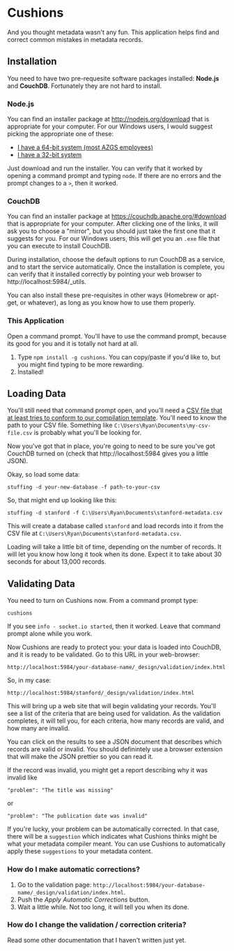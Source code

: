 # Cushions

And you thought metadata wasn't any fun. This application helps find and correct common mistakes in metadata records.

## Installation

You need to have two pre-requesite software packages installed: **Node.js** and **CouchDB**. Fortunately they are not hard to install.

### Node.js

You can find an installer package at http://nodejs.org/download that is appropriate for your computer. For our Windows users, I would suggest picking the appropriate one of these:

- [I have a 64-bit system (most AZGS employees)](http://nodejs.org/dist/v0.10.20/x64/node-v0.10.20-x64.msi)
- [I have a 32-bit system](http://nodejs.org/dist/v0.10.20/node-v0.10.20-x86.msi)

Just download and run the installer. You can verify that it worked by opening a command prompt and typing `node`. If there are no errors and the prompt changes to a `>`, then it worked.

### CouchDB

You can find an installer package at https://couchdb.apache.org/#download that is appropriate for your computer. After clicking one of the links, it will ask you to choose a "mirror", but you should just take the first one that it suggests for you. For our Windows users, this will get you an `.exe` file that you can execute to install CouchDB.

During installation, choose the default options to run CouchDB as a service, and to start the service automatically. Once the installation is complete, you can verify that it installed correctly by pointing your web browser to http://localhost:5984/_utils.

You can also install these pre-requisites in other ways (Homebrew or apt-get, or whatever), as long as you know how to use them properly.

### This Application

Open a command prompt. You'll have to use the command prompt, because its good for you and it is totally not hard at all.

1. Type `npm install -g cushions`. You can copy/paste if you'd like to, but you might find typing to be more rewarding.
2. Installed!

## Loading Data

You'll still need that command prompt open, and you'll need a [CSV file that at least tries to conform to our compilation template](http://schemas.usgin.org/models/#Metadata). You'll need to know the path to your CSV file. Something like `C:\Users\Ryan\Documents\my-csv-file.csv` is probably what you'll be looking for.

Now you've got that in place, you're going to need to be sure you've got CouchDB turned on (check that http://localhost:5984 gives you a little JSON).

Okay, so load some data:

    stuffing -d your-new-database -f path-to-your-csv
    
So, that might end up looking like this:

    stuffing -d stanford -f C:\Users\Ryan\Documents\stanford-metadata.csv
    
This will create a database called `stanford` and load records into it from the CSV file at `C:\Users\Ryan\Documents\stanford-metadata.csv`.
    
Loading will take a little bit of time, depending on the number of records. It will let you know how long it took when its done. Expect it to take about 30 seconds for about 13,000 records.

## Validating Data

You need to turn on Cushions now. From a command prompt type:

    cushions
    
If you see `info - socket.io started`, then it worked. Leave that command prompt alone while you work.

Now Cushions are ready to protect you: your data is loaded into CouchDB, and it is ready to be validated. Go to this URL in your web-browser:

    http://localhost:5984/your-database-name/_design/validation/index.html
    
So, in my case:

    http://localhost:5984/stanford/_design/validation/index.html
    
This will bring up a web site that will begin validating your records. You'll see a list of the criteria that are being used for validation. As the validation completes, it will tell you, for each criteria, how many records are valid, and how many are invalid.

You can click on the results to see a JSON document that describes which records are valid or invalid. You should definintely use a browser extension that will make the JSON prettier so you can read it. 

If the record was invalid, you might get a report describing why it was invalid like 

    "problem": "The title was missing"
    
or

    "problem": "The publication date was invalid"
    
If you're lucky, your problem can be automatically corrected. In that case, there will be a `suggestion` which indicates what Cushions thinks might be what your metadata compiler meant. You can use Cushions to automatically apply these `suggestions` to your metadata content.

### How do I make automatic corrections?

1. Go to the validation page: `http://localhost:5984/your-database-name/_design/validation/index.html`.
2. Push the *Apply Automatic Corrections* button.
3. Wait a little while. Not too long, it will tell you when its done.

### How do I change the validation / correction criteria?

Read some other documentation that I haven't written just yet.
